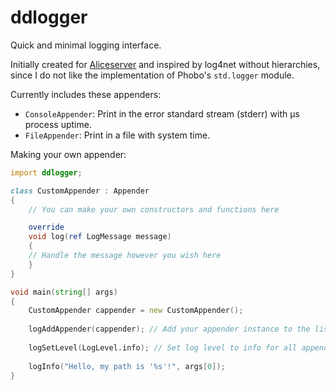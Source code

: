# ddlogger

Quick and minimal logging interface.

Initially created for [Aliceserver](https://github.com/dd86k/aliceserver)
and inspired by log4net without hierarchies, since I do not like the implementation
of Phobo's `std.logger` module.

Currently includes these appenders:
- `ConsoleAppender`: Print in the error standard stream (stderr) with µs process uptime.
- `FileAppender`: Print in a file with system time.

Making your own appender:
```d
import ddlogger;

class CustomAppender : Appender
{
    // You can make your own constructors and functions here

    override
    void log(ref LogMessage message)
    {
	// Handle the message however you wish here
    }
}

void main(string[] args)
{
    CustomAppender cappender = new CustomAppender();
    
    logAddAppender(cappender); // Add your appender instance to the list
    
    logSetLevel(LogLevel.info); // Set log level to info for all appenders
    
    logInfo("Hello, my path is '%s'!", args[0]);
}
```

